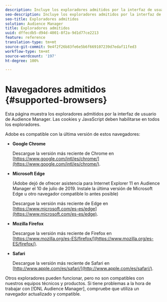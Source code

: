 ```yaml
---
description: Incluye los exploradores admitidos por la interfaz de usuario de Audience Manager. Las cookies y JavaScript deben habilitarse en todos los exploradores.
seo-description: Incluye los exploradores admitidos por la interfaz de usuario de Audience Manager. Las cookies y JavaScript deben habilitarse en todos los exploradores.
seo-title: Exploradores admitidos
solution: Audience Manager
title: Exploradores admitidos
uuid: dffecdb5-d94d-4001-8f2a-9d1d77ce2213
feature: reference
translation-type: tm+mt
source-git-commit: 9e4f2f26b83fe6e5b6f669107239d7edaf11fed3
workflow-type: tm+mt
source-wordcount: '197'
ht-degree: 100%

---
```



# Navegadores admitidos {#supported-browsers}

Esta página muestra los exploradores admitidos por la interfaz de usuario de Audience Manager. Las cookies y JavaScript deben habilitarse en todos los exploradores.

<!-- 

c_supported_browsers.xml

 -->

Adobe es compatible con la última versión de estos navegadores:

* **Google Chrome**

   Descargue la versión más reciente de Chrome en [https://www.google.com/intl/es/chrome/](https://www.google.com/intl/es/chrome/).

* **Microsoft Edge**

   (Adobe dejó de ofrecer asistencia para Internet Explorer 11 en Audience Manager el 10 de julio de 2019. Instale la última versión de Microsoft Edge u otro navegador compatible lo antes posible)

   Descargue la versión más reciente de Edge en [https://www.microsoft.com/es-es/edge](https://www.microsoft.com/es-es/edge).

* **Mozilla Firefox**

   Descargue la versión más reciente de Firefox en [https://www.mozilla.org/es-ES/firefox/](https://www.mozilla.org/es-ES/firefox/).

* **Safari**

   Descargue la versión más reciente de Safari en [http://www.apple.com/es/safari/](http://www.apple.com/es/safari/).

Otros exploradores pueden funcionar, pero no son compatibles con nuestros equipos técnicos y productos. Si tiene problemas a la hora de trabajar con [!DNL Audience Manager], compruebe que utiliza un navegador actualizado y compatible.
